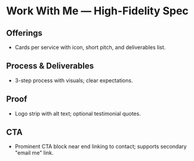 # Work With Me — High-Fidelity Spec

## Offerings

- Cards per service with icon, short pitch, and deliverables list.

## Process & Deliverables

- 3-step process with visuals; clear expectations.

## Proof

- Logo strip with alt text; optional testimonial quotes.

## CTA

- Prominent CTA block near end linking to contact; supports secondary "email me" link.
